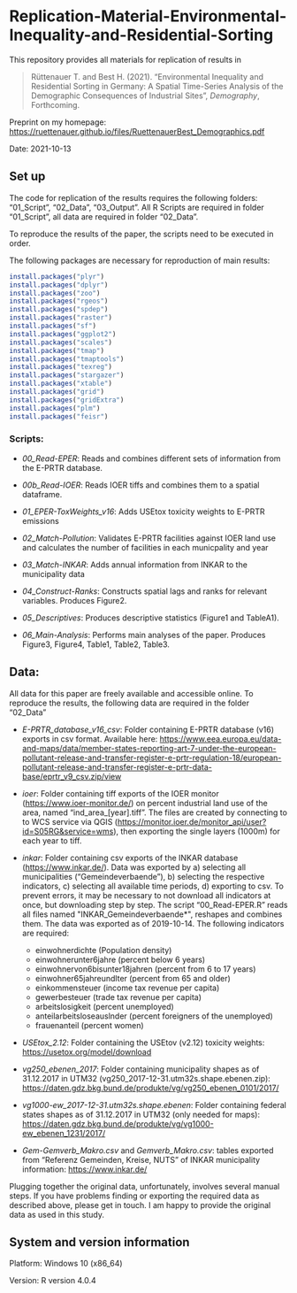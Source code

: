 
<!-- README.md is generated from README.Rmd. Please edit that file -->

# Replication-Material-Environmental-Inequality-and-Residential-Sorting

This repository provides all materials for replication of results in

> Rüttenauer T. and Best H. (2021). “Environmental Inequality and
> Residential Sorting in Germany: A Spatial Time-Series Analysis of the
> Demographic Consequences of Industrial Sites”, *Demography*,
> Forthcoming.

Preprint on my homepage:
<https://ruettenauer.github.io/files/RuettenauerBest_Demographics.pdf>

Date: 2021-10-13

## Set up

The code for replication of the results requires the following folders:
“01\_Script”, “02\_Data”, “03\_Output”. All R Scripts are required in
folder “01\_Script”, all data are required in folder “02\_Data”.

To reproduce the results of the paper, the scripts need to be executed
in order.

The following packages are necessary for reproduction of main results:

``` r
install.packages("plyr")
install.packages("dplyr")
install.packages("zoo")
install.packages("rgeos")
install.packages("spdep")
install.packages("raster")
install.packages("sf")
install.packages("ggplot2")
install.packages("scales")
install.packages("tmap")
install.packages("tmaptools")
install.packages("texreg")
install.packages("stargazer")
install.packages("xtable")
install.packages("grid")
install.packages("gridExtra")
install.packages("plm")
install.packages("feisr")
```

### Scripts:

-   *00\_Read-EPER*: Reads and combines different sets of information
    from the E-PRTR database.

-   *00b\_Read-IOER*: Reads IOER tiffs and combines them to a spatial
    dataframe.

-   *01\_EPER-ToxWeights\_v16*: Adds USEtox toxicity weights to E-PRTR
    emissions

-   *02\_Match-Pollution*: Validates E-PRTR facilities against IOER land
    use and calculates the number of facilities in each municpality and
    year

-   *03\_Match-INKAR*: Adds annual information from INKAR to the
    municipality data

-   *04\_Construct-Ranks*: Constructs spatial lags and ranks for
    relevant variables. Produces Figure2.

-   *05\_Descriptives*: Produces descriptive statistics (Figure1 and
    TableA1).

-   *06\_Main-Analysis*: Performs main analyses of the paper. Produces
    Figure3, Figure4, Table1, Table2, Table3.

## Data:

All data for this paper are freely available and accessible online. To
reproduce the results, the following data are required in the folder
“02\_Data”

-   *E-PRTR\_database\_v16\_csv*: Folder containing E-PRTR database
    (v16) exports in csv format. Available here:
    <https://www.eea.europa.eu/data-and-maps/data/member-states-reporting-art-7-under-the-european-pollutant-release-and-transfer-register-e-prtr-regulation-18/european-pollutant-release-and-transfer-register-e-prtr-data-base/eprtr_v9_csv.zip/view>

-   *ioer*: Folder containing tiff exports of the IOER monitor
    (<https://www.ioer-monitor.de/>) on percent industrial land use of
    the area, named “ind\_area\_\[year\].tiff”. The files are created by
    connecting to to WCS service via QGIS
    (<https://monitor.ioer.de/monitor_api/user?id=S05RG&service=wms>),
    then exporting the single layers (1000m) for each year to tiff.

-   *inkar*: Folder containing csv exports of the INKAR database
    (<https://www.inkar.de/>). Data was exported by a) selecting all
    municipalities (“Gemeindeverbaende”), b) selecting the respective
    indicators, c) selecting all available time periods, d) exporting to
    csv. To prevent errors, it may be necessary to not download all
    indicators at once, but downloading step by step. The script
    “00\_Read-EPER.R” reads all files named
    "INKAR\_Gemeindeverbaende\*", reshapes and combines them. The data
    was exported as of 2019-10-14. The following indicators are
    required:

    -   einwohnerdichte (Population density)
    -   einwohnerunter6jahre (percent below 6 years)
    -   einwohnervon6bisunter18jahren (percent from 6 to 17 years)
    -   einwohner65jahreundlter (percent from 65 and older)
    -   einkommensteuer (income tax revenue per capita)
    -   gewerbesteuer (trade tax revenue per capita)
    -   arbeitslosigkeit (percent unemployed)
    -   anteilarbeitsloseauslnder (percent foreigners of the unemployed)
    -   frauenanteil (percent women)

-   *USEtox\_2.12*: Folder containing the USEtov (v2.12) toxicity
    weights: <https://usetox.org/model/download>

-   *vg250\_ebenen\_2017*: Folder containing municipality shapes as of
    31.12.2017 in UTM32 (vg250\_2017-12-31.utm32s.shape.ebenen.zip):
    <https://daten.gdz.bkg.bund.de/produkte/vg/vg250_ebenen_0101/2017/>

-   *vg1000-ew\_2017-12-31.utm32s.shape.ebenen*: Folder containing
    federal states shapes as of 31.12.2017 in UTM32 (only needed for
    maps):
    <https://daten.gdz.bkg.bund.de/produkte/vg/vg1000-ew_ebenen_1231/2017/>

-   *Gem-Gemverb\_Makro.csv* and *Gemverb\_Makro.csv*: tables exported
    from “Referenz Gemeinden, Kreise, NUTS” of INKAR municipality
    information: <https://www.inkar.de/>

Plugging together the original data, unfortunately, involves several
manual steps. If you have problems finding or exporting the required
data as described above, please get in touch. I am happy to provide the
original data as used in this study.

## System and version information

Platform: Windows 10 (x86\_64)

Version: R version 4.0.4
